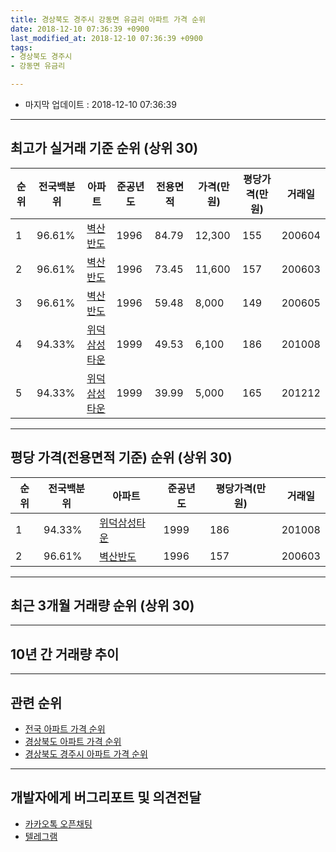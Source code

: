 ```yaml
---
title: 경상북도 경주시 강동면 유금리 아파트 가격 순위
date: 2018-12-10 07:36:39 +0900
last_modified_at: 2018-12-10 07:36:39 +0900
tags:
- 경상북도 경주시
- 강동면 유금리

---
```


* 마지막 업데이트 : 2018-12-10 07:36:39

---

## 최고가 실거래 기준 순위 (상위 30)


|순위|전국백분위|아파트|준공년도|전용면적|가격(만원)|평당가격(만원)|거래일|
|---|---|---|---|---|---|---|---|
|1|96.61%|[벽산반도](https://search.naver.com/search.naver?query=%EA%B2%BD%EC%83%81%EB%B6%81%EB%8F%84+%EA%B2%BD%EC%A3%BC%EC%8B%9C+%EA%B0%95%EB%8F%99%EB%A9%B4+%EC%9C%A0%EA%B8%88%EB%A6%AC+%EB%B2%BD%EC%82%B0%EB%B0%98%EB%8F%84)|1996|84.79|12,300|155|200604|
|2|96.61%|[벽산반도](https://search.naver.com/search.naver?query=%EA%B2%BD%EC%83%81%EB%B6%81%EB%8F%84+%EA%B2%BD%EC%A3%BC%EC%8B%9C+%EA%B0%95%EB%8F%99%EB%A9%B4+%EC%9C%A0%EA%B8%88%EB%A6%AC+%EB%B2%BD%EC%82%B0%EB%B0%98%EB%8F%84)|1996|73.45|11,600|157|200603|
|3|96.61%|[벽산반도](https://search.naver.com/search.naver?query=%EA%B2%BD%EC%83%81%EB%B6%81%EB%8F%84+%EA%B2%BD%EC%A3%BC%EC%8B%9C+%EA%B0%95%EB%8F%99%EB%A9%B4+%EC%9C%A0%EA%B8%88%EB%A6%AC+%EB%B2%BD%EC%82%B0%EB%B0%98%EB%8F%84)|1996|59.48|8,000|149|200605|
|4|94.33%|[위덕삼성타운](https://search.naver.com/search.naver?query=%EA%B2%BD%EC%83%81%EB%B6%81%EB%8F%84+%EA%B2%BD%EC%A3%BC%EC%8B%9C+%EA%B0%95%EB%8F%99%EB%A9%B4+%EC%9C%A0%EA%B8%88%EB%A6%AC+%EC%9C%84%EB%8D%95%EC%82%BC%EC%84%B1%ED%83%80%EC%9A%B4)|1999|49.53|6,100|186|201008|
|5|94.33%|[위덕삼성타운](https://search.naver.com/search.naver?query=%EA%B2%BD%EC%83%81%EB%B6%81%EB%8F%84+%EA%B2%BD%EC%A3%BC%EC%8B%9C+%EA%B0%95%EB%8F%99%EB%A9%B4+%EC%9C%A0%EA%B8%88%EB%A6%AC+%EC%9C%84%EB%8D%95%EC%82%BC%EC%84%B1%ED%83%80%EC%9A%B4)|1999|39.99|5,000|165|201212|


---

## 평당 가격(전용면적 기준) 순위 (상위 30)


|순위|전국백분위|아파트|준공년도|평당가격(만원)|거래일|
|---|---|---|---|---|---|
|1|94.33%|[위덕삼성타운](https://search.naver.com/search.naver?query=%EA%B2%BD%EC%83%81%EB%B6%81%EB%8F%84+%EA%B2%BD%EC%A3%BC%EC%8B%9C+%EA%B0%95%EB%8F%99%EB%A9%B4+%EC%9C%A0%EA%B8%88%EB%A6%AC+%EC%9C%84%EB%8D%95%EC%82%BC%EC%84%B1%ED%83%80%EC%9A%B4)|1999|186|201008|
|2|96.61%|[벽산반도](https://search.naver.com/search.naver?query=%EA%B2%BD%EC%83%81%EB%B6%81%EB%8F%84+%EA%B2%BD%EC%A3%BC%EC%8B%9C+%EA%B0%95%EB%8F%99%EB%A9%B4+%EC%9C%A0%EA%B8%88%EB%A6%AC+%EB%B2%BD%EC%82%B0%EB%B0%98%EB%8F%84)|1996|157|200603|


---

## 최근 3개월 거래량 순위 (상위 30)


<div style="width:100%;">
    <canvas id="deal_count_ranking" height="250"></canvas>
</div>


<script>
new Chart(document.getElementById("deal_count_ranking"), {
    type: 'horizontalBar',
    data: {
        labels: ['위덕삼성타운', '벽산반도'],
        datasets: [{
            label: '실거래 수',
            data: [3, 1],
            borderColor: "rgba(255, 0, 128, 1)",
            backgroundColor: "rgba(255, 0, 128, 0.5)",
            fill: false,
        }]
    },
    options: {
        responsive: true,
        title: {
            display: true,
            text: '최근 3개월 거래량 순위'
        },
        tooltips: {
            mode: 'index',
            intersect: false,
            callbacks: {
                title: function(tooltipItems, data) {
                    return "실거래 수:";
                },
                label: function(tooltipItem, data) {
                    return data.labels[tooltipItem.index] + ": " + tooltipItem.xLabel;
                }
            }
        },
        hover: {
            mode: 'nearest',
            intersect: true
        },
        scales: {
            xAxes: [{
                display: true,
                scaleLabel: {
                    display: true,
                    labelString: '실거래 수'
                },
                ticks: {
                    suggestedMin: 0,
                }
            }],
            yAxes: [{
                display: true,
                ticks: {
                    autoSkip: false,
                    callback: function(value, index, values) {
                        if (value.length > 15)
                            return value.substr(0, 13) + "...";
                        else
                            return value;
                    }
                },
                scaleLabel: {
                    display: false,
                }
            }]
        }
    }
});

</script>


---

## 10년 간 거래량 추이


<div style="width:100%;">
    <canvas id="deal_progress" height="250"></canvas>
</div>

<script>
new Chart(document.getElementById("deal_progress"), {
    type: 'line',
    data: {
        labels: ['200812','200901','200902','200903','200904','200905','200906','200907','200908','200909','200910','200911','200912','201001','201002','201003','201004','201005','201006','201007','201008','201009','201010','201011','201012','201101','201102','201103','201104','201105','201106','201107','201108','201109','201110','201111','201112','201201','201202','201203','201204','201205','201206','201207','201208','201209','201210','201211','201212','201301','201302','201303','201304','201305','201306','201307','201308','201309','201310','201311','201312','201401','201402','201403','201404','201405','201406','201407','201408','201409','201410','201411','201412','201501','201502','201503','201504','201505','201506','201507','201508','201509','201510','201511','201512','201601','201602','201603','201604','201605','201606','201607','201608','201609','201610','201611','201612','201701','201702','201703','201704','201705','201706','201707','201708','201709','201710','201711','201712','201801','201802','201803','201804','201805','201806','201807','201808','201809','201810','201811','201812'],
        datasets: [{
            label: '실거래 수',
            pointRadius: 1,
            data: [6, 6, 2, 2, 5, 13, 10, 11, 8, 8, 9, 9, 7, 6, 6, 12, 6, 7, 8, 9, 6, 2, 4, 5, 7, 7, 5, 6, 9, 10, 8, 12, 4, 7, 8, 4, 15, 13, 4, 15, 10, 6, 4, 9, 7, 5, 10, 11, 16, 7, 8, 5, 7, 9, 11, 6, 7, 8, 11, 6, 5, 4, 4, 10, 7, 9, 5, 8, 8, 9, 9, 8, 5, 7, 4, 14, 11, 10, 5, 9, 10, 8, 11, 4, 5, 6, 8, 7, 7, 4, 3, 3, 7, 2, 10, 6, 0, 4, 5, 7, 6, 5, 3, 4, 3, 6, 5, 6, 4, 3, 4, 4, 5, 4, 1, 1, 4, 3, 2, 2, 0],
            borderColor: "rgba(255, 201, 14, 1)",
            backgroundColor: "rgba(255, 201, 14, 0.5)",
            fill: true,
        }]
    },
    options: {
        responsive: true,
        title: {
            display: true,
            text: '10년간 거래량 추이'
        },
        tooltips: {
            mode: 'index',
            intersect: false,
        },
        hover: {
            mode: 'nearest',
            intersect: true
        },
        scales: {
            xAxes: [{
                display: true,
                scaleLabel: {
                    display: true,
                    labelString: '년/월'
                }
            }],
            yAxes: [{
                display: true,
                ticks: {
                    suggestedMin: 0,
                },
                scaleLabel: {
                    display: true,
                    labelString: '실거래 수'
                }
            }]
        }
    }
});

</script>


---

## 관련 순위

- [전국 아파트 가격 순위](https://inasie.github.io/apt-ranking/전국)
- [경상북도 아파트 가격 순위](https://inasie.github.io/apt-ranking/경상북도)
- [경상북도 경주시 아파트 가격 순위](https://inasie.github.io/apt-ranking/경상북도-경주시)


---

## 개발자에게 버그리포트 및 의견전달

- [카카오톡 오픈채팅](https://open.kakao.com/o/gLJUAP4)
- [텔레그램](https://t.me/inasie)

